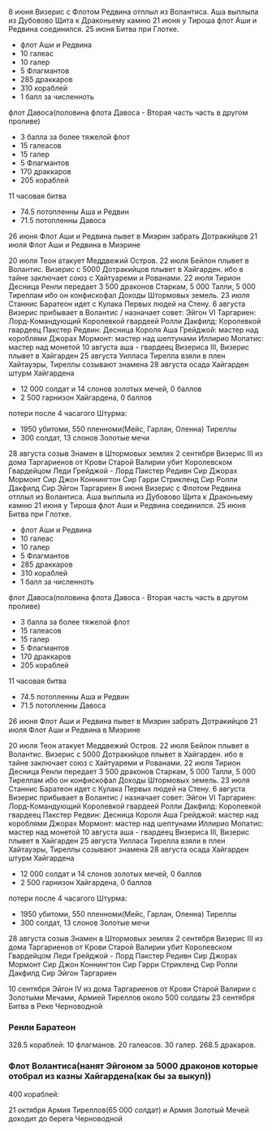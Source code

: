 8 июня Визерис с Флотом Редвина отплыл из Волантиса. Аша выплыла из Дубовово Щита к Драконьему камню
21 июня у Тироша флот Аши и Редвина соединился.
25 июня Битва при Глотке.

- флот Аши и Редвина
- 10 галеас
- 10 галер
- 5 Флагмантов
- 285 драккаров
- 310 кораблей
- 1 балл за численноть

флот Давоса(половина флота Давоса - Вторая часть часть в другом проливе)

- 3 балла за более тяжелой флот
- 15 галеасов
- 15 галер
- 5 Флагмантов
- 170 драккаров
- 205 кораблей

11 часовая битва

- 74.5 потопленны Аша и Редвин
- 71.5 потопленны Давоса

26 июня Флот Аши и Редвина пывет в Миэрин забрать Дотракийцов
21 июля Флот Аши и Редвина в Миэрине

20 июля Теон атакует Меддвежий Остров.
22 июля Бейлон плывет в Волантис. Визерис с 5000 Дотракийцов плывет в Хайгарден. ибо в тайне заключает союз с Хайтуареми и Рованами.
22 июля Тирион Десница Ренли передает 3 500 драконов Старкам, 5 000 Талли, 5 000 Тиреллам ибо он конфискофал Доходы Штормовых земель.
23 июля Станнис Баратеон идет с Кулака Первых людей на Стену.
6 августа Визерис прибывает в Волантис / назначает совет:
Эйгон VI Таргариен: Лорд-Командующий Королевкой гвардеей
Ролли Дакфилд: Королевкой гвардеец
Пакстер Редвин: Десница Короля
Аша Грейджой: мастер над короблями
Джорах Мормонт: мастер над шептунами
Иллирио Мопатис: мастер над монетой
10 августа аша - гвардеец Визериса III, Визерис плывет в Хайгарден
25 августа Уилласа Тирелла взяли в плен Хайтауэры, Тиреллы созывают знамена
28 августа осада Хайгарден
штурм Хайгардена

- 12 000 солдат и 14 слонов золотых мечей, 0 баллов
- 2 500 гарнизон Хайгардена, 0 баллов

потери после 4 часагого Штурма:

- 1950 убитоми, 550 пленноми(Мейс, Гарлан, Оленна) Тиреллы
- 300 солдат, 13 слонов Золотые мечи

28 августа созыв Знамен в Штормовых землях
2 сентября Визерис III из дома Таргариенов от Крови Старой Валирии убит Королевском Гвардейцом Леди Грейджой -
Лорд Пакстер Редивн
Сир Джорах Мормонт
Сир Джон Коннингтон
Сир Гарри Стрикленд
Сир Ролли Дакфилд
Сир Эйгон Таргариен
8 июня Визерис с Флотом Редвина отплыл из Волантиса. Аша выплыла из Дубовово Щита к Драконьему камню
21 июня у Тироша флот Аши и Редвина соединился.
25 июня Битва при Глотке.

- флот Аши и Редвина
- 10 галеас
- 10 галер
- 5 Флагмантов
- 285 драккаров
- 310 кораблей
- 1 балл за численноть

флот Давоса(половина флота Давоса - Вторая часть часть в другом проливе)

- 3 балла за более тяжелой флот
- 15 галеасов
- 15 галер
- 5 Флагмантов
- 170 драккаров
- 205 кораблей

11 часовая битва

- 74.5 потопленны Аша и Редвин
- 71.5 потопленны Давоса

26 июня Флот Аши и Редвина пывет в Миэрин забрать Дотракийцов
21 июля Флот Аши и Редвина в Миэрине

20 июля Теон атакует Меддвежий Остров.
22 июля Бейлон плывет в Волантис. Визерис с 5000 Дотракийцов плывет в Хайгарден. ибо в тайне заключает союз с Хайтуареми и Рованами.
22 июля Тирион Десница Ренли передает 3 500 драконов Старкам, 5 000 Талли, 5 000 Тиреллам ибо он конфискофал Доходы Штормовых земель.
23 июля Станнис Баратеон идет с Кулака Первых людей на Стену.
6 августа Визерис прибывает в Волантис / назначает совет:
Эйгон VI Таргариен: Лорд-Командующий Королевкой гвардеей
Ролли Дакфилд: Королевкой гвардеец
Пакстер Редвин: Десница Короля
Аша Грейджой: мастер над короблями
Джорах Мормонт: мастер над шептунами
Иллирио Мопатис: мастер над монетой
10 августа аша - гвардеец Визериса III, Визерис плывет в Хайгарден
25 августа Уилласа Тирелла взяли в плен Хайтауэры, Тиреллы созывают знамена
28 августа осада Хайгарден
штурм Хайгардена

- 12 000 солдат и 14 слонов золотых мечей, 0 баллов
- 2 500 гарнизон Хайгардена, 0 баллов

потери после 4 часагого Штурма:

- 1950 убитоми, 550 пленноми(Мейс, Гарлан, Оленна) Тиреллы
- 300 солдат, 13 слонов Золотые мечи

28 августа созыв Знамен в Штормовых землях
2 сентября Визерис III из дома Таргариенов от Крови Старой Валирии убит Королевском Гвардейцом Леди Грейджой -
Лорд Пакстер Редивн
Сир Джорах Мормонт
Сир Джон Коннингтон
Сир Гарри Стрикленд
Сир Ролли Дакфилд
Сир Эйгон Таргариен

10 сентября Эйгон IV из дома Таргариенов от Крови Старой Валирии с Золотыми Мечами, Армией Тиреллов около 500 солдаты
23 сентября Битва в Реке Черноводной

### Ренли Баратеон

328.5 кораблей:
10 флагманов.
20 галеасов.
30 галер.
268.5 дракаров.

### Флот Волантиса(нанят Эйгоном за 5000 драконов которые отобрал из казны Хайгардена(как бы за выкуп))

400 кораблей:

21 октября Армия Тиреллов(65 000 солдат) и Армия Золотый Мечей доходит до берега Черноводной
